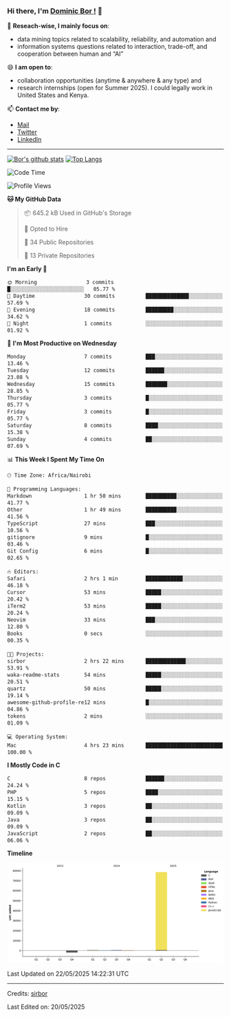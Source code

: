 ### Hi there, I'm [Dominic Bor !](https://www.dominicbor.me/) 👋

🔭 **Reseach-wise, I mainly focus on**:

- data mining topics related to scalability, reliability, and automation and
- information systems questions related to interaction, trade-off, and cooperation between human and “AI”

😄 **I am open to**:

- collaboration opportunities (anytime & anywhere & any type) and
- research internships (open for Summer 2025). I could legally work in United States and Kenya.

📫 **Contact me by**:

- [Mail](mailto:dominicbor@icloud.com)
- [Twitter](https://twitter.com/Kd_Bpr)
- [LinkedIn](https://www.linkedin.com/in/sirbor/)

---

[![Bor's github stats](https://github-readme-stats.vercel.app/api?username=sirbor&theme=material-palenight&count_private=true&hide=contribs)](https://github.com/anuraghazra/github-readme-stats)
[![Top Langs](https://github-readme-stats.vercel.app/api/top-langs/?username=sirbor&theme=material-palenight&hide=Jupyter&layout=compact)](https://github.com/anuraghazra/github-readme-stats)

<!--START_SECTION:waka-->
![Code Time](http://img.shields.io/badge/Code%20Time-808%20hrs%2025%20mins-blue)

![Profile Views](http://img.shields.io/badge/Profile%20Views-1-blue)

**🐱 My GitHub Data** 

> 📦 645.2 kB Used in GitHub's Storage 
 > 
> 💼 Opted to Hire
 > 
> 📜 34 Public Repositories 
 > 
> 🔑 13 Private Repositories 
 > 
**I'm an Early 🐤** 

```text
🌞 Morning                3 commits           █░░░░░░░░░░░░░░░░░░░░░░░░   05.77 % 
🌆 Daytime                30 commits          ██████████████░░░░░░░░░░░   57.69 % 
🌃 Evening                18 commits          █████████░░░░░░░░░░░░░░░░   34.62 % 
🌙 Night                  1 commits           ░░░░░░░░░░░░░░░░░░░░░░░░░   01.92 % 
```
📅 **I'm Most Productive on Wednesday** 

```text
Monday                   7 commits           ███░░░░░░░░░░░░░░░░░░░░░░   13.46 % 
Tuesday                  12 commits          ██████░░░░░░░░░░░░░░░░░░░   23.08 % 
Wednesday                15 commits          ███████░░░░░░░░░░░░░░░░░░   28.85 % 
Thursday                 3 commits           █░░░░░░░░░░░░░░░░░░░░░░░░   05.77 % 
Friday                   3 commits           █░░░░░░░░░░░░░░░░░░░░░░░░   05.77 % 
Saturday                 8 commits           ████░░░░░░░░░░░░░░░░░░░░░   15.38 % 
Sunday                   4 commits           ██░░░░░░░░░░░░░░░░░░░░░░░   07.69 % 
```


📊 **This Week I Spent My Time On** 

```text
🕑︎ Time Zone: Africa/Nairobi

💬 Programming Languages: 
Markdown                 1 hr 50 mins        ██████████░░░░░░░░░░░░░░░   41.77 % 
Other                    1 hr 49 mins        ██████████░░░░░░░░░░░░░░░   41.56 % 
TypeScript               27 mins             ███░░░░░░░░░░░░░░░░░░░░░░   10.56 % 
gitignore                9 mins              █░░░░░░░░░░░░░░░░░░░░░░░░   03.46 % 
Git Config               6 mins              █░░░░░░░░░░░░░░░░░░░░░░░░   02.65 % 

🔥 Editors: 
Safari                   2 hrs 1 min         ████████████░░░░░░░░░░░░░   46.18 % 
Cursor                   53 mins             █████░░░░░░░░░░░░░░░░░░░░   20.42 % 
iTerm2                   53 mins             █████░░░░░░░░░░░░░░░░░░░░   20.24 % 
Neovim                   33 mins             ███░░░░░░░░░░░░░░░░░░░░░░   12.80 % 
Books                    0 secs              ░░░░░░░░░░░░░░░░░░░░░░░░░   00.35 % 

🐱‍💻 Projects: 
sirbor                   2 hrs 22 mins       █████████████░░░░░░░░░░░░   53.91 % 
waka-readme-stats        54 mins             █████░░░░░░░░░░░░░░░░░░░░   20.51 % 
quartz                   50 mins             █████░░░░░░░░░░░░░░░░░░░░   19.14 % 
awesome-github-profile-re12 mins             █░░░░░░░░░░░░░░░░░░░░░░░░   04.86 % 
tokens                   2 mins              ░░░░░░░░░░░░░░░░░░░░░░░░░   01.09 % 

💻 Operating System: 
Mac                      4 hrs 23 mins       █████████████████████████   100.00 % 
```

**I Mostly Code in C** 

```text
C                        8 repos             ██████░░░░░░░░░░░░░░░░░░░   24.24 % 
PHP                      5 repos             ████░░░░░░░░░░░░░░░░░░░░░   15.15 % 
Kotlin                   3 repos             ██░░░░░░░░░░░░░░░░░░░░░░░   09.09 % 
Java                     3 repos             ██░░░░░░░░░░░░░░░░░░░░░░░   09.09 % 
JavaScript               2 repos             ██░░░░░░░░░░░░░░░░░░░░░░░   06.06 % 
```



**Timeline**

![Lines of Code chart](https://raw.githubusercontent.com/sirbor/sirbor/main/assets/bar_graph.png)


 Last Updated on 22/05/2025 14:22:31 UTC
<!--END_SECTION:waka-->
---

Credits: [sirbor](https://github.com/sirbor)

Last Edited on: 20/05/2025
